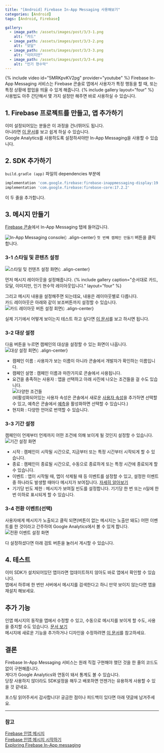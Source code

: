 ```yaml
---
title: "[Android] Firebase In-App Messaging 사용해보기"
categories: [Android]
tags: [Android, Firebase]

gallery:
  - image_path: /assets/images/post/3/3-1.png
    alt: "카드"
  - image_path: /assets/images/post/3/3-2.png
    alt: "모달"
  - image_path: /assets/images/post/3/3-3.png
    alt: "이미지만"
  - image_path: /assets/images/post/3/3-4.png
    alt: "인기 현수막"
---
```

{% include video id="5MRKpvKV2pg" provider="youtube" %}
Firebase In-App Messaging 서비스는 Firebase 콘솔로 앱에서 사용자가 특정 행동을 할 때, 또는 특정 상황에 팝업을 띄울 수 있게 해줍니다.
{% include gallery layout="four" %}
사용법도 아주 간단해서 몇 가지 설정만 해주면 바로 사용하실 수 있습니다.  

## 1. Firebase 프로젝트를 만들고, 앱 추가하기
이미 설정되어있는 분들은 이 과정을 건너뛰어도 됩니다.  
아니라면 [이 문서](https://firebase.google.com/docs/android/setup)를 보고 쉽게 하실 수 있습니다.  
Google Analytics를 사용하도록 설정하셔야만 In-App Messaging을 사용할 수 있습니다.

## 2. SDK 추가하기
`build.gradle (app)` 파일의 dependencies 부분에
```gradle
implementation 'com.google.firebase:firebase-inappmessaging-display:19.0.3'
implementation 'com.google.firebase:firebase-core:17.2.2'
```
이 두 줄을 추가합니다.

## 3. 메시지 만들기
[Firebase 콘솔](https://console.firebase.google.com)에서 In-App Messaging 탭에 들어갑니다.  

![In-App Messaging console](/assets/images/post/3/1.png){: .align-center}
`첫 번째 캠페인 만들기` 버튼을 클릭합니다.

### 3-1 스타일 및 콘텐츠 설정
![스타일 밎 컨텐츠 설정 화면](/assets/images/post/3/2.png){: .align-center}  

먼저 메시지 레이아웃을 설정해줍니다.
{% include gallery caption="순서대로 카드, 모달, 이미지만, 인기 현수막 레이아웃입니다." layout="four" %}

그리고 메시지 내용을 설정해주면 되는데요, 내용은 레이아웃별로 다릅니다.  
카드 레이아웃은 아래와 같이 보조버튼까지 설정할 수 있습니다.
![카드 레이아웃 버튼 설정 회면](/assets/images/post/3/4.png){: .align-center}  

실제 기기에서 어떻게 보이는지 테스트 하고 싶다면 [이 문서](https://firebase.google.com/docs/in-app-messaging/get-started?authuser=0&platform=android#get_your_apps_instance_id)를 보고 하시면 됩니다.

### 3-2 대상 설정
다음 버튼을 누르면 캠페인의 대상을 설정할 수 있는 화면이 나옵니다.
![대상 설정 회면](/assets/images/post/3/5.png){: .align-center}  

- 캠페인 이름 : 사용자가 보는 이름이 아니라 콘솔에서 개발자가 확인하는 이름입니다.
- 캠페인 설명 : 캠페인 이름과 마찬가지로 콘솔에서 사용됩니다.
- 요건을 충족하는 사용자 : 앱을 선택하고 아래 사진에 나오는 조건들을 걸 수도 있습니다.  
![다양한 조건들](/assets/images/post/3/6.png)  
 (비활성화되어있는 사용자 속성은 콘솔에서 새로운 [사용자 속성](https://firebase.google.com/docs/analytics/user-properties?platform=android&authuser=0)을 추가하면 선택할 수 있고, 예측은 콘솔에서 [예측](https://firebase.google.com/docs/predictions?authuser=0)을 활성화하면 선택할 수 있습니다.)
- 현지화 : 다양한 언어로 번역할 수 있습니다.

### 3-3 기간 설정
캠페인이 언제부터 언제까지 어떤 조건에 의해 보이게 될 것인지 설정할 수 있습니다.
![기간 설정 화면](/assets/images/post/3/7.png)

- 시작 : 캠페인이 시작될 시간으로, 지금부터 또는 특정 시간부터 시작되게 할 수 있습니다.
- 종료 : 캠페인이 종료될 시간으로, 수동으로 종료하게 또는 특정 시간에 종료되게 할 수 있습니다.
- 이벤트 : 앱이 시작될 때, 앱이 삭제될 때 등 이벤트를 설정할 수 있고, 설정한 이벤트 중 하나라도 발생할 때마다 메시지가 보여집니다. [자세히 알아보기](https://firebase.google.com/docs/analytics/android/events?authuser=0)
- 기기당 빈도  제한 : 메시지가 보여질 빈도를 설정합니다. 기기당 한 번 또는 n일에 한번 이하로 표시되게 할 수 있습니다.

### 3-4 전환 이벤트(선택)
사용자에게 메시지가 노출되고 클릭 되면(버튼이 없는 메시지는 노출만 돼도) 어떤 이벤트를 한 것이라고 간주하여 Google Analytics에서 볼 수 있게 합니다.
![전환 이벤트 설정 화면](/assets/images/post/3/8.png)  

다 설정하셨다면 아래 검토 버튼을 눌러서 게시할 수 있습니다.

## 4. 테스트
이미 SDK가 설치되어있던 앱이라면 업데이트하지 않아도 바로 앱에서 확인할 수 있습니다.  
앱에서 하루에 한 번만 서버에서 메시지를 검색한다고 하니 만약 보이지 않는다면 앱을 재설치 해보세요.  

## 추가 기능
인앱 메시지의 동작을 앱에서 수정할 수 있고, 수동으로 메시지를 보이게 할 수도, 사용을 중지할 수도 있습니다. [문서 보기](https://firebase.google.com/docs/in-app-messaging/modify-message-behavior?authuser=0&platform=android)  
메시지에 새로운 기능을 추가하거나 디자인을 수정하려면 [이 문서](https://firebase.google.com/docs/in-app-messaging/customize-messages?authuser=0&platform=android)를 참고하세요.

## 결론
Firebase In-App Messaging 서비스는 원래 직접 구현해야 했던 것을 한 줄의 코드도 없이 구현해줍니다.  
게다가 Google Analytics와 연동이 돼서 통계도 볼 수 있습니다.  
당장 사용하지 않더라도 SDK설정을 해두고 배포하면 언젠가는 유용하게 사용할 수 있을 것 같네요.  

포스팅 읽어주셔서 감사합니다! 궁금한 점이나 피드백이 있다면 아래 댓글에 남겨주세요.

---
### 참고
[Firebase 인앱 메시지](https://firebase.google.com/docs/in-app-messaging?authuser=0)  
[Firebase 인앱 메시지 시작하기](https://firebase.google.com/docs/in-app-messaging/get-started?authuser=0&platform=android)  
[Exploring Firebase In-App messaging](https://medium.com/coding-blocks/exploring-firebase-in-app-messaging-e3cbcf3d6895)